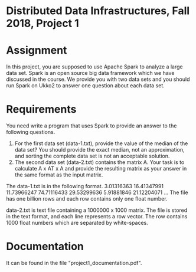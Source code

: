 # Distributed Data Infrastructures, Fall 2018, Project 1

# Assignment
In this project, you are supposed to use Apache Spark to analyze a large data set. Spark is an open source big data framework which we have discussed in the course. We provide you with two data sets and you should run Spark on Ukko2 to answer one question about each data set.

# Requirements
You need write a program that uses Spark to provide an answer to the following questions.
1. For the first data set (data-1.txt), provide the value of the median of the data set? You should provide the exact median, not an approximation, and sorting the complete data set is not an acceptable solution.
2. The second data set (data-2.txt) contains the matrix A. Your task is to calculate A x AT x A and provide the resulting matrix as your answer in the same format as the input matrix.

The data-1.txt is in the following format.
3.01316363
16.41347991
11.73966247
74.71116433
29.53299636
5.91881846
21.12204071
...
The file has one billion rows and each row contains only one float number.

data-2.txt is text file containing a 1000000 x 1000 matrix. The file is stored in the text format, and each line represents a row vector. The row contains 1000 float numbers which are separated by white-spaces.

# Documentation
It can be found in the file "project1_documentation.pdf".
